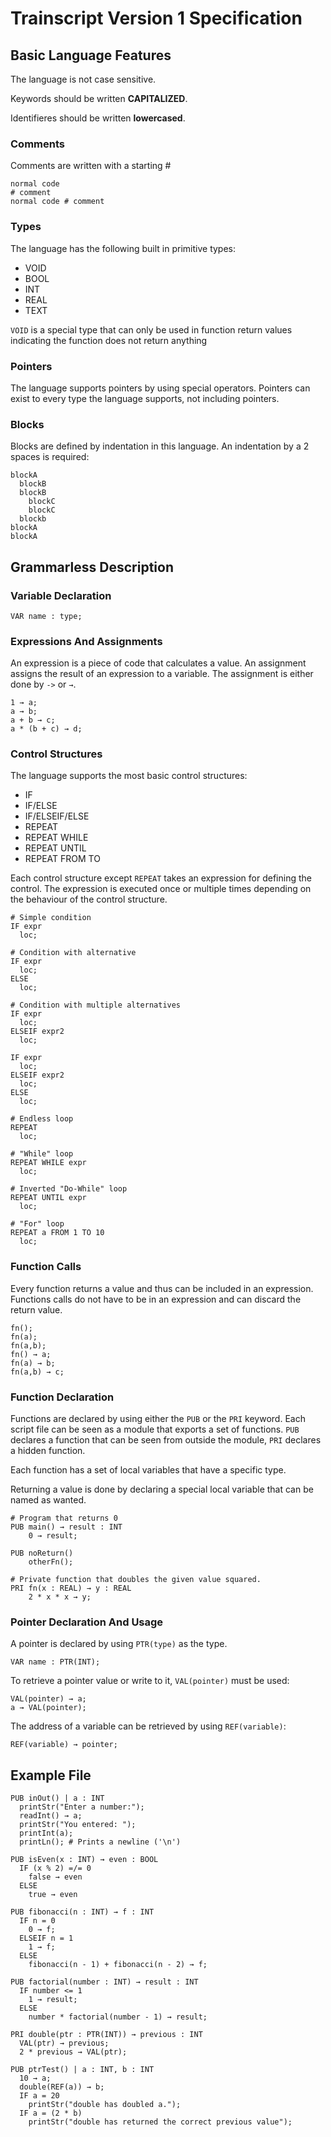 # Trainscript Version 1 Specification

## Basic Language Features

The language is not case sensitive.

Keywords should be written **CAPITALIZED**.

Identifieres should be written **lowercased**. 

### Comments
Comments are written with a starting #

    normal code
    # comment
    normal code # comment

### Types
The language has the following built in primitive types:

- VOID
- BOOL
- INT
- REAL
- TEXT

`VOID` is a special type that can only be used in function
return values indicating the function does not return anything

### Pointers
The language supports pointers by using special operators.
Pointers can exist to every type the language supports, not
including pointers.

### Blocks 
Blocks are defined by indentation in this language. An
indentation by a 2 spaces is required:

    blockA
      blockB
      blockB
        blockC
        blockC
      blockb
    blockA
    blockA

## Grammarless Description

### Variable Declaration

    VAR name : type;

### Expressions And Assignments

An expression is a piece of code that calculates a value.
An assignment assigns the result of an expression to a
variable. The assignment is either done by `->` or `→`.

    1 → a;
    a → b;
    a + b → c;
    a * (b + c) → d;

### Control Structures

The language supports the most basic control structures:

- IF
- IF/ELSE
- IF/ELSEIF/ELSE
- REPEAT
- REPEAT WHILE
- REPEAT UNTIL
- REPEAT FROM TO

Each control structure except `REPEAT` takes an expression
for defining the control. The expression is executed once or
multiple times depending on the behaviour of the control
structure.

    # Simple condition
    IF expr
      loc;
    
    # Condition with alternative
    IF expr
      loc;
    ELSE
      loc;
    
    # Condition with multiple alternatives
    IF expr
      loc;
    ELSEIF expr2 
      loc;
    
    IF expr
      loc;
    ELSEIF expr2
      loc;
    ELSE
      loc;
    
    # Endless loop
    REPEAT
      loc;
    
    # "While" loop
    REPEAT WHILE expr
      loc;
    
    # Inverted "Do-While" loop
    REPEAT UNTIL expr
      loc;
    
    # "For" loop
    REPEAT a FROM 1 TO 10
      loc;
    
### Function Calls

Every function returns a value and thus can be included in an expression.
Functions calls do not have to be in an expression and can discard the return value.

    fn();
    fn(a);
    fn(a,b);
    fn() → a;
    fn(a) → b;
    fn(a,b) → c;

### Function Declaration

Functions are declared by using either the `PUB` or the `PRI` keyword.
Each script file can be seen as a module that exports a set of functions.
`PUB` declares a function that can be seen from outside the module, `PRI`
declares a hidden function.

Each function has a set of local variables that have a specific type.

Returning a value is done by declaring a special local variable that can
be named as wanted.

    # Program that returns 0
    PUB main() → result : INT
        0 → result;

    PUB noReturn()
        otherFn();
    
    # Private function that doubles the given value squared.
    PRI fn(x : REAL) → y : REAL
        2 * x * x → y;


### Pointer Declaration And Usage

A pointer is declared by using `PTR(type)` as the type.

    VAR name : PTR(INT);

To retrieve a pointer value or write to it, `VAL(pointer)` must be used:

    VAL(pointer) → a;
    a → VAL(pointer);

The address of a variable can be retrieved by using `REF(variable)`:

    REF(variable) → pointer;

## Example File

    PUB inOut() | a : INT
      printStr("Enter a number:");
      readInt() → a;
      printStr("You entered: ");
      printInt(a);
      printLn(); # Prints a newline ('\n')

    PUB isEven(x : INT) → even : BOOL
      IF (x % 2) =/= 0
        false → even
      ELSE
        true → even
    
    PUB fibonacci(n : INT) → f : INT
      IF n = 0
        0 → f;
      ELSEIF n = 1
        1 → f;
      ELSE
        fibonacci(n - 1) + fibonacci(n - 2) → f;
    
    PUB factorial(number : INT) → result : INT
      IF number <= 1
        1 → result;
      ELSE 
        number * factorial(number - 1) → result;
    
    PRI double(ptr : PTR(INT)) → previous : INT
      VAL(ptr) → previous;
      2 * previous → VAL(ptr);
    
    PUB ptrTest() | a : INT, b : INT
      10 → a;
      double(REF(a)) → b;
      IF a = 20
        printStr("double has doubled a.");
      IF a = (2 * b)
        printStr("double has returned the correct previous value");
      